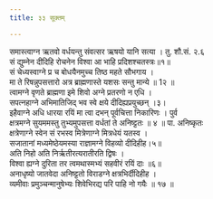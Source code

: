 ```yaml
---
title: ३३ सूक्तम्

---
```

समास्त्वाग्न ऋतवो वर्धयन्तु संवत्सर ऋषयो यानि सत्या । तु. शौ.सं. २.६  
सं द्युम्नेन दीदिहि रोचनेन विश्वा आ भाहि प्रदिशश्चतस्त्रः॥१॥  
सं चेध्यस्वाग्ने प्र च बोधयैनमुच्च तिष्ठ महते सौभगाय ।  
मा ते रिषन्नुपसत्तारो अत्र ब्राह्मणास्ते यशसः सन्तु मान्ये ॥ 1२ ॥  
त्वामग्ने वृणते ब्राह्मणा इमे शिवो अग्ने प्रतरणो न एधि ।  
सपत्नहाग्ने अभिमातिजिद् भव स्वे क्षये दीदिह्यप्रयुच्छन् ।३।  
इहैवाग्ने अधि धारया रयिं मा त्वा दभन् पूर्वचित्ता निकारिणः । पुर्व  
क्षत्रमग्ने सुयममस्तु तुभ्यमुपसत्ता वर्धतां ते अनिष्ट्टतः ॥ ४ ॥ पा. अनिष्कृतः  
क्षत्रेणाग्ने स्वेन सं रभस्व मित्रेणाग्ने मित्रधेयं यतस्व ।  
सजातानां मध्यमेष्ठेयमस्या राज्ञामग्ने विहव्यो दीदिहीह।५॥  
अति निहो अति निर्ऋतीरत्यरातीरति द्विषः ।  
विश्वा ह्यग्ने दुरिता तर त्वमथास्मभ्यं सहवीरं रयिं दाः ॥६॥  
अनाधृष्यो जातवेदा अनिष्ट्टतो विराडग्ने क्षत्रभिर्दीदिहीह ।  
व्यमीवाः प्रमुञ्चन्मानुषेभ्यः शिवेभिरद्य परि पाहि नो गयैः ॥ १७ ॥  
  